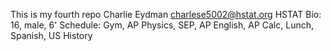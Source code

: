 This is my fourth repo
Charlie Eydman
charlese5002@hstat.org
HSTAT
Bio: 16, male, 6'
Schedule: Gym, AP Physics, SEP, AP English, AP Calc, Lunch, Spanish, US History